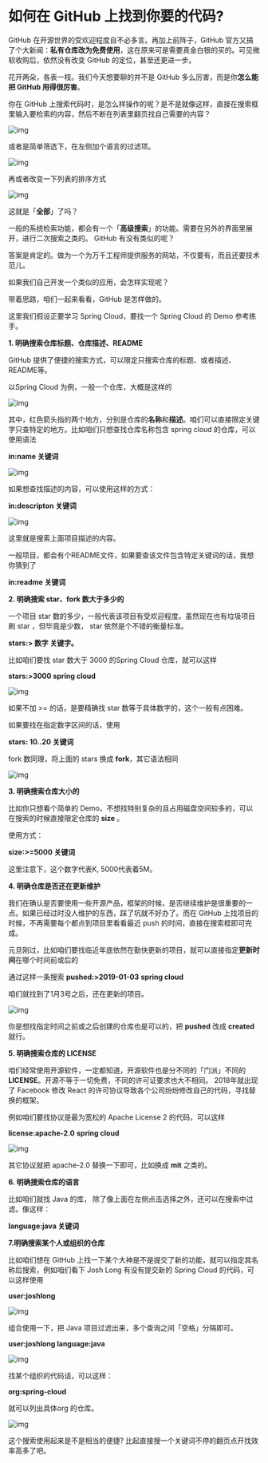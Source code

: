 # 如何在 GitHub 上找到你要的代码?

GitHub 在开源世界的受欢迎程度自不必多言。再加上前阵子，GitHub 官方又搞了个大新闻：**私有仓库改为免费使用**，这在原来可是需要真金白银的买的。可见微软收购后，依然没有改变 GitHub 的定位，甚至还更进一步。

花开两朵，各表一枝。我们今天想要聊的并不是 GitHub 多么厉害，而是你**怎么能把 GitHub 用得很厉害**。



你在 GitHub 上搜索代码时，是怎么样操作的呢？是不是就像这样，直接在搜索框里输入要检索的内容，然后不断在列表里翻页找自己需要的内容？



![img](https://pic2.zhimg.com/80/v2-767cc9cf0c8e1a8828a821a36c0f4355_hd.jpg)



或者是简单筛选下，在左侧加个语言的过滤项。



![img](https://pic3.zhimg.com/80/v2-8e60e16c84b5fa07bd608c39c762f726_hd.jpg)



再或者改变一下列表的排序方式



![img](https://pic1.zhimg.com/80/v2-28a7dd9421e8f8bcbc9b24f3e759f850_hd.jpg)



这就是「**全部**」了吗？



一般的系统检索功能，都会有一个「**高级搜索**」的功能。需要在另外的界面里展开，进行二次搜索之类的。 GitHub 有没有类似的呢？



答案是肯定的。做为一个为万千工程师提供服务的网站，不仅要有，而且还要技术范儿。



如果我们自己开发一个类似的应用，会怎样实现呢？

带着思路，咱们一起来看看，GitHub 是怎样做的。



这里我们假设正要学习 Spring Cloud，要找一个 Spring Cloud 的 Demo 参考练手。



**1. 明确搜索仓库标题、仓库描述、README**



GitHub 提供了便捷的搜索方式，可以限定只搜索仓库的标题、或者描述、README等。



以Spring Cloud 为例，一般一个仓库，大概是这样的



![img](https://pic1.zhimg.com/80/v2-f6a6f043c8ecd4ae8918333e477348d4_hd.jpg)





其中，红色箭头指的两个地方，分别是仓库的**名称**和**描述**。咱们可以直接限定关键字只查特定的地方。比如咱们只想查找仓库名称包含 spring cloud 的仓库，可以使用语法



**in:name 关键词**





![img](https://pic4.zhimg.com/80/v2-8f7bb3039d1762ff42a52027c23352fb_hd.jpg)





如果想查找描述的内容，可以使用这样的方式：



**in:descripton 关键词**





![img](https://pic1.zhimg.com/80/v2-e126b5d0051fe0dba264b22d66c2bdec_hd.jpg)



这里就是搜索上面项目描述的内容。



一般项目，都会有个README文件，如果要查该文件包含特定关键词的话，我想你猜到了



**in:readme 关键词**



**2. 明确搜索 star、fork 数大于多少的**



一个项目 star 数的多少，一般代表该项目有受欢迎程度。虽然现在也有垃圾项目刷 star ，但毕竟是少数， star 依然是个不错的衡量标准。



**stars:> 数字 关键字。**



比如咱们要找 star 数大于 3000 的Spring Cloud 仓库，就可以这样

**stars:>3000 spring cloud**





![img](https://pic3.zhimg.com/80/v2-1cac1497c45515a1f9ab42d82b13d412_hd.jpg)





如果不加 >= 的话，是要精确找 star 数等于具体数字的，这个一般有点困难。

如果要找在指定数字区间的话，使用

**stars: 10..20 关键词**



fork 数同理，将上面的 stars 换成 **fork**，其它语法相同



![img](https://pic4.zhimg.com/80/v2-ba21ae9199ac9557a47fd6054bbd3af7_hd.jpg)





**3. 明确搜索仓库大小的**



比如你只想看个简单的 Demo，不想找特别复杂的且占用磁盘空间较多的，可以在搜索的时候直接限定仓库的 **size** 。



使用方式：

**size:>=5000 关键词**



这里注意下，这个数字代表K, 5000代表着5M。



**4. 明确仓库是否还在更新维护**



我们在确认是否要使用一些开源产品，框架的时候，是否继续维护是很重要的一点。如果已经过时没人维护的东西，踩了坑就不好办了。而在 GitHub 上找项目的时候，不再需要每个都点到项目里看看最近 push 的时间，直接在搜索框即可完成。



元旦刚过，比如咱们要找临近年底依然在勤快更新的项目，就可以直接指定**更新时间**在哪个时间前或后的



通过这样一条搜索 **pushed:>2019-01-03** **spring cloud**

咱们就找到了1月3号之后，还在更新的项目。



![img](https://pic3.zhimg.com/80/v2-a5a22080a22cfaeedb3e47f971a39ea2_hd.jpg)





你是想找指定时间之前或之后创建的仓库也是可以的，把 **pushed** 改成 **created** 就行。



**5. 明确搜索仓库的 LICENSE**



咱们经常使用开源软件，一定都知道，开源软件也是分不同的「门派」不同的**LICENSE**。开源不等于一切免费，不同的许可证要求也大不相同。 2018年就出现了 Facebook 修改 React 的许可协议导致各个公司纷纷修改自己的代码，寻找替换的框架。



例如咱们要找协议是最为宽松的 Apache License 2 的代码，可以这样



**license:apache-2.0** **spring cloud**





![img](https://pic4.zhimg.com/80/v2-40005f3b23516b9a1b7248ac25d9ec2b_hd.jpg)





其它协议就把 apache-2.0 替换一下即可，比如换成 **mit** 之类的。



**6. 明确搜索仓库的语言**



比如咱们就找 Java 的库， 除了像上面在左侧点击选择之外，还可以在搜索中过滤。像这样：



**language:java 关键词**



**7.明确搜索某个人或组织的仓库**



比如咱们想在 GitHub 上找一下某个大神是不是提交了新的功能，就可以指定其名称后搜索，例如咱们看下 Josh Long 有没有提交新的 Spring Cloud 的代码，可以这样使用



**user:joshlong**





![img](https://pic1.zhimg.com/80/v2-8e08c9a1b236ab0896689750bea90aa8_hd.jpg)







组合使用一下，把 Java 项目过滤出来，多个查询之间「空格」分隔即可。

**user:joshlong language:java**





![img](https://pic2.zhimg.com/80/v2-705adc193ff56d96542e50ff930163d5_hd.jpg)





找某个组织的代码话，可以这样：

**org:spring-cloud**

就可以列出具体org 的仓库。



![img](https://pic1.zhimg.com/80/v2-6271dafa61a6e72f05f5e0a684695c84_hd.jpg)





这个搜索使用起来是不是相当的便捷? 比起直接搜一个关键词不停的翻页点开找效率高多了吧。